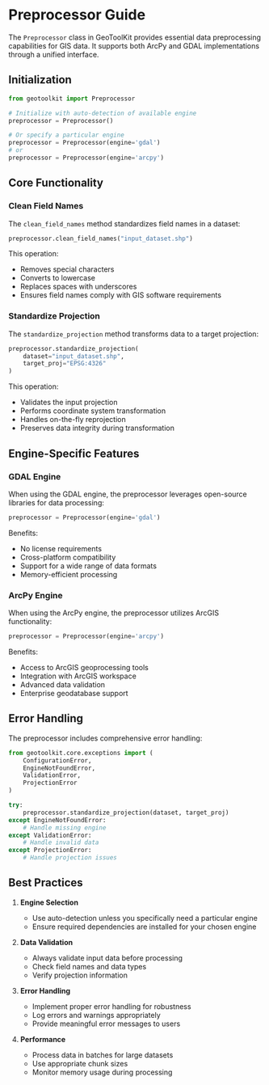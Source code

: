 # Preprocessor Guide

The `Preprocessor` class in GeoToolKit provides essential data preprocessing capabilities for GIS data. It supports both ArcPy and GDAL implementations through a unified interface.

## Initialization

```python
from geotoolkit import Preprocessor

# Initialize with auto-detection of available engine
preprocessor = Preprocessor()

# Or specify a particular engine
preprocessor = Preprocessor(engine='gdal')
# or
preprocessor = Preprocessor(engine='arcpy')
```

## Core Functionality

### Clean Field Names

The `clean_field_names` method standardizes field names in a dataset:

```python
preprocessor.clean_field_names("input_dataset.shp")
```

This operation:
- Removes special characters
- Converts to lowercase
- Replaces spaces with underscores
- Ensures field names comply with GIS software requirements

### Standardize Projection

The `standardize_projection` method transforms data to a target projection:

```python
preprocessor.standardize_projection(
    dataset="input_dataset.shp",
    target_proj="EPSG:4326"
)
```

This operation:
- Validates the input projection
- Performs coordinate system transformation
- Handles on-the-fly reprojection
- Preserves data integrity during transformation

## Engine-Specific Features

### GDAL Engine

When using the GDAL engine, the preprocessor leverages open-source libraries for data processing:

```python
preprocessor = Preprocessor(engine='gdal')
```

Benefits:
- No license requirements
- Cross-platform compatibility
- Support for a wide range of data formats
- Memory-efficient processing

### ArcPy Engine

When using the ArcPy engine, the preprocessor utilizes ArcGIS functionality:

```python
preprocessor = Preprocessor(engine='arcpy')
```

Benefits:
- Access to ArcGIS geoprocessing tools
- Integration with ArcGIS workspace
- Advanced data validation
- Enterprise geodatabase support

## Error Handling

The preprocessor includes comprehensive error handling:

```python
from geotoolkit.core.exceptions import (
    ConfigurationError,
    EngineNotFoundError,
    ValidationError,
    ProjectionError
)

try:
    preprocessor.standardize_projection(dataset, target_proj)
except EngineNotFoundError:
    # Handle missing engine
except ValidationError:
    # Handle invalid data
except ProjectionError:
    # Handle projection issues
```

## Best Practices

1. **Engine Selection**
   - Use auto-detection unless you specifically need a particular engine
   - Ensure required dependencies are installed for your chosen engine

2. **Data Validation**
   - Always validate input data before processing
   - Check field names and data types
   - Verify projection information

3. **Error Handling**
   - Implement proper error handling for robustness
   - Log errors and warnings appropriately
   - Provide meaningful error messages to users

4. **Performance**
   - Process data in batches for large datasets
   - Use appropriate chunk sizes
   - Monitor memory usage during processing
